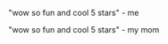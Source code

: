 "wow so fun and cool 5 stars" - me                                                              



"wow so fun and cool 5 stars" - my mom
